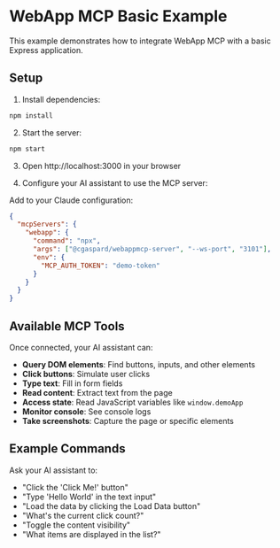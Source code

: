 # WebApp MCP Basic Example

This example demonstrates how to integrate WebApp MCP with a basic Express application.

## Setup

1. Install dependencies:
```bash
npm install
```

2. Start the server:
```bash
npm start
```

3. Open http://localhost:3000 in your browser

4. Configure your AI assistant to use the MCP server:

Add to your Claude configuration:
```json
{
  "mcpServers": {
    "webapp": {
      "command": "npx",
      "args": ["@cgaspard/webappmcp-server", "--ws-port", "3101"],
      "env": {
        "MCP_AUTH_TOKEN": "demo-token"
      }
    }
  }
}
```

## Available MCP Tools

Once connected, your AI assistant can:

- **Query DOM elements**: Find buttons, inputs, and other elements
- **Click buttons**: Simulate user clicks
- **Type text**: Fill in form fields
- **Read content**: Extract text from the page
- **Access state**: Read JavaScript variables like `window.demoApp`
- **Monitor console**: See console logs
- **Take screenshots**: Capture the page or specific elements

## Example Commands

Ask your AI assistant to:

- "Click the 'Click Me!' button"
- "Type 'Hello World' in the text input"
- "Load the data by clicking the Load Data button"
- "What's the current click count?"
- "Toggle the content visibility"
- "What items are displayed in the list?"